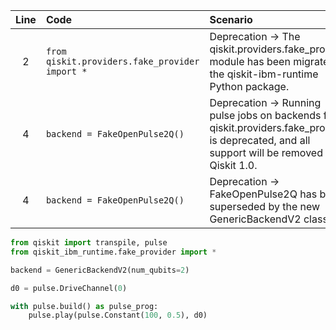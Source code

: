 | Line | Code | Scenario | Reference | Artifact | Refactoring |
| :--: | :--- | :------- | :-------: | :------- | :---------- |
| 2 | `from qiskit.providers.fake_provider import *` | Deprecation -> The qiskit.providers.fake_provider module has been migrated to the qiskit-ibm-runtime Python package. | aa6cda1f-af91-4940-8d4c-1897f9a56701 | qiskit.providers.fake_provider | `from qiskit_ibm_runtime.fake_provider import *` |
| 4 | `backend = FakeOpenPulse2Q()` | Deprecation -> Running pulse jobs on backends from qiskit.providers.fake_provider is deprecated, and all support will be removed in Qiskit 1.0. | 548acfe8-db26-45b7-ab5c-c637c63ee4b0 | FakeOpenPulse2Q | `backend = GenericBackendV2(num_qubits=2)` |
| 4 | `backend = FakeOpenPulse2Q()` | Deprecation -> FakeOpenPulse2Q has been superseded by the new GenericBackendV2 class. | aa6cda1f-af91-4940-8d4c-1897f9a56701 | FakeOpenPulse2Q | `backend = GenericBackendV2(num_qubits=2)` |


```python
from qiskit import transpile, pulse
from qiskit_ibm_runtime.fake_provider import *

backend = GenericBackendV2(num_qubits=2)

d0 = pulse.DriveChannel(0)

with pulse.build() as pulse_prog:
    pulse.play(pulse.Constant(100, 0.5), d0)
```